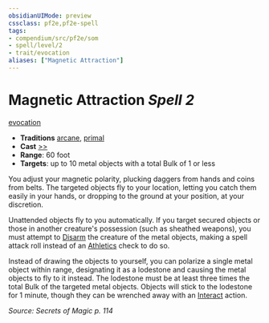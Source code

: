 ```yaml
---
obsidianUIMode: preview
cssclass: pf2e,pf2e-spell
tags:
- compendium/src/pf2e/som
- spell/level/2
- trait/evocation
aliases: ["Magnetic Attraction"]
---
```

# Magnetic Attraction *Spell 2*   
[evocation](evocation.md "Evocation School Trait")  

- **Traditions** [arcane](arcane.md "Arcane Tradition Trait"), [primal](primal.md "Primal Tradition Trait")
- **Cast** [>>](chapter-9-playing-the-game.md#Actions "Two-Action") 
- **Range**: 60 foot
- **Targets**: up to 10 metal objects with a total Bulk of 1 or less

You adjust your magnetic polarity, plucking daggers from hands and coins from belts. The targeted objects fly to your location, letting you catch them easily in your hands, or dropping to the ground at your position, at your discretion.

Unattended objects fly to you automatically. If you target secured objects or those in another creature's possession (such as sheathed weapons), you must attempt to [Disarm](Reference/Rules/Actions/disarm.md) the creature of the metal objects, making a spell attack roll instead of an [Athletics](skills.md#Athletics) check to do so.

Instead of drawing the objects to yourself, you can polarize a single metal object within range, designating it as a lodestone and causing the metal objects to fly to it instead. The lodestone must be at least three times the total Bulk of the targeted metal objects. Objects will stick to the lodestone for 1 minute, though they can be wrenched away with an [Interact](interact.md) action.

*Source: Secrets of Magic p. 114*